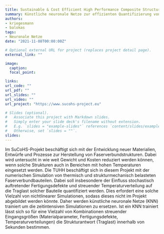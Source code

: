 ```yaml
---
title: Sustainable & Cost Efficient High Performance Composite Structures - SuCoHS
summary: Künstliche neuronale Netze zur effizienten Quantifizierung von Unsicherheiten in der Analyse von Faserverbundstrukturen
authors:
- kriegesmann
- balokas
tags:
- Neuronale Netze
date: "2021-11-08T00:00:00Z"

# Optional external URL for project (replaces project detail page).
external_link: ""

image:
  caption:
  focal_point:

links:
url_code: ""
url_pdf: ""
url_slides: ""
url_video: ""
url_project: "https://www.sucohs-project.eu"

# Slides (optional).
#   Associate this project with Markdown slides.
#   Simply enter your slide deck's filename without extension.
#   E.g. `slides = "example-slides"` references `content/slides/example-slides.md`.
#   Otherwise, set `slides = ""`.
slides:
---
```


Im SuCoHS-Projekt beschäftigt sich mit der Entwicklung neuer Materialien, Entwürfe und Prozesse zur Herstellung von Faserverbundstrukturen. Dabei wird untersucht in wie weit Gewicht und Kosten reduziert werden können, wenn solche Strukturen auch in Bereichen mit hohen Temperaturen eingesetzt werden.
Die TUHH beschäftigt sich in diesem Projekt mit der numerischen Simulation von thermisch und strukturmechanisch belasteten Faserverbundbauteilen. Dabei soll insbesondere der Einfluss stochastisch auftretender Fertigungsdefekte und streuender Temperaturverteilung auf die Traglast solcher Bauteile quantifiziert werden. Dies erfordert eine solche Vielzahl von nichtlinearer Simulationen, sodass dieses nicht im Projekt abgebildet werden könnte. Daher werden künstliche neuronale Netze (KNN) trainiert um die zeitintensiven Simulationen zu ersetzen. Ist ein KNN trainiert lässt sich so für eine Vielzahl von Kombinationen streuender Eingangsgrößen (Materialparameter, Fertigungsdefekte, Temperaturverteilungen) die Strukturantwort (Traglast) innerhalb von Sekunden bestimmen.
